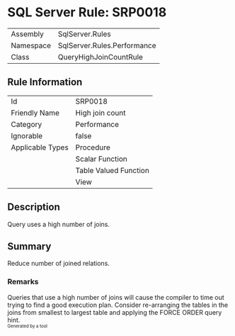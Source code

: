 # SQL Server Rule: SRP0018
  
|    |    |
|----|----|
| Assembly | SqlServer.Rules |
| Namespace | SqlServer.Rules.Performance |
| Class | QueryHighJoinCountRule |
  
## Rule Information
  
|    |    |
|----|----|
| Id | SRP0018 |
| Friendly Name | High join count |
| Category | Performance |
| Ignorable | false |
| Applicable Types | Procedure  |
|   | Scalar Function |
|   | Table Valued Function |
|   | View |
  
## Description
  
Query uses a high number of joins. 
  
## Summary
  
Reduce number of joined relations.
  
### Remarks
  
Queries that use a high number of joins will cause the compiler to time out trying to find
 a good execution plan. Consider re-arranging the tables in the joins from smallest to
 largest table and applying the FORCE ORDER query hint.   
<sub><sup>Generated by a tool</sup></sub>

